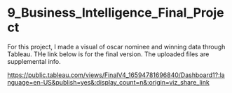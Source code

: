 # 9_Business_Intelligence_Final_Project

For this project, I made a visual of oscar nominee and winning data through Tableau. THe link below is for the final version. The uploaded files are supplemental info. 

https://public.tableau.com/views/FinalV4_16594781696840/Dashboard1?:language=en-US&publish=yes&:display_count=n&:origin=viz_share_link 
